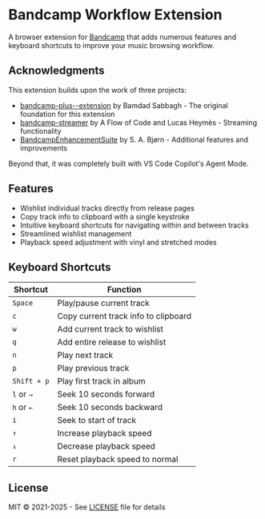 # Bandcamp Workflow Extension

A browser extension for [Bandcamp](https://www.bandcamp.com/) that adds numerous features and keyboard shortcuts to improve your music browsing workflow.

## Acknowledgments

This extension builds upon the work of three projects:

- [bandcamp-plus--extension](https://github.com/bamdadfr/bandcamp-plus--extension) by Bamdad Sabbagh - The original foundation for this extension
- [bandcamp-streamer](https://github.com/AFlowOfCode/bandcamp-streamer) by A Flow of Code and Lucas Heymès - Streaming functionality
- [BandcampEnhancementSuite](https://github.com/sabjorn/BandcampEnhancementSuite) by S. A. Bjørn - Additional features and improvements

Beyond that, it was completely built with VS Code Copilot's Agent Mode.

## Features

- Wishlist individual tracks directly from release pages
- Copy track info to clipboard with a single keystroke
- Intuitive keyboard shortcuts for navigating within and between tracks
- Streamlined wishlist management
- Playback speed adjustment with vinyl and stretched modes

## Keyboard Shortcuts

| Shortcut | Function |
|----------|----------|
| `Space` | Play/pause current track |
| `c` | Copy current track info to clipboard |
| `w` | Add current track to wishlist |
| `q` | Add entire release to wishlist |
| `n` | Play next track |
| `p` | Play previous track |
| `Shift + p` | Play first track in album |
| `l` or `→` | Seek 10 seconds forward |
| `h` or `←` | Seek 10 seconds backward |
| `i` | Seek to start of track |
| `↑` | Increase playback speed |
| `↓` | Decrease playback speed |
| `r` | Reset playback speed to normal |

## License

MIT © 2021-2025 - See [LICENSE](LICENSE) file for details
